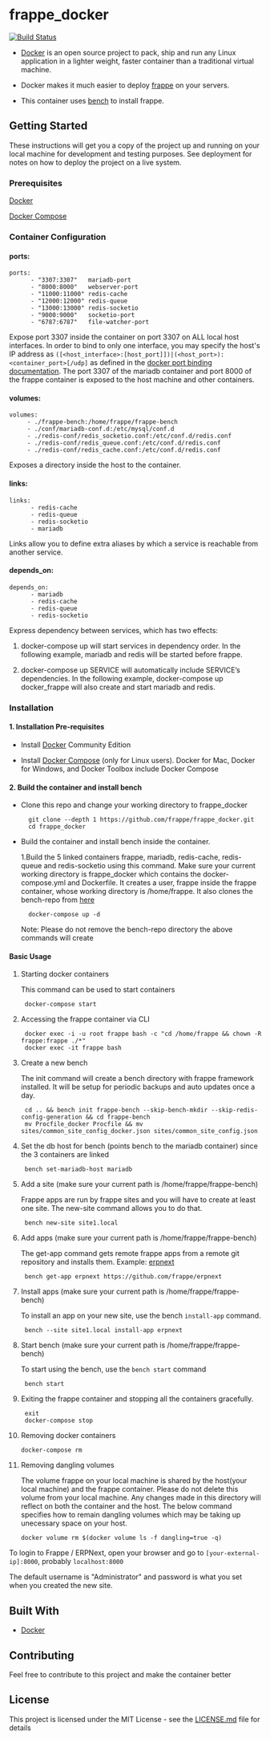 # frappe_docker
[![Build Status](https://travis-ci.org/frappe/frappe_docker.svg?branch=develop)](https://travis-ci.org/frappe/frappe_docker)

- [Docker](https://docker.com/) is an open source project to pack, ship and run any Linux application in a lighter weight, faster container than a traditional virtual machine.

- Docker makes it much easier to deploy [frappe](https://github.com/frappe/frappe) on your servers.

- This container uses [bench](https://github.com/frappe/bench) to install frappe.

## Getting Started

These instructions will get you a copy of the project up and running on your local machine for development and testing purposes. See deployment for notes on how to deploy the project on a live system.

### Prerequisites

[Docker](https://www.docker.com/)

[Docker Compose](https://docs.docker.com/compose/overview/)

### Container Configuration

#### ports:

```
ports:
      - "3307:3307"   mariadb-port
      - "8000:8000"   webserver-port
      - "11000:11000" redis-cache
      - "12000:12000" redis-queue
      - "13000:13000" redis-socketio
      - "9000:9000"   socketio-port
      - "6787:6787"   file-watcher-port
```

Expose port 3307 inside the container on port 3307 on ALL local host interfaces. In order to bind to only one interface, you may specify the host's IP address as `([<host_interface>:[host_port]])|(<host_port>):<container_port>[/udp]` as defined in the [docker port binding documentation](http://docs.docker.com/userguide/dockerlinks/). The port 3307 of the mariadb container and port 8000 of the frappe container is exposed to the host machine and other containers.

#### volumes:

```
volumes:
     - ./frappe-bench:/home/frappe/frappe-bench
     - ./conf/mariadb-conf.d:/etc/mysql/conf.d
     - ./redis-conf/redis_socketio.conf:/etc/conf.d/redis.conf
     - ./redis-conf/redis_queue.conf:/etc/conf.d/redis.conf
     - ./redis-conf/redis_cache.conf:/etc/conf.d/redis.conf
```
Exposes a directory inside the host to the container.

#### links:

```
links:
      - redis-cache
      - redis-queue
      - redis-socketio
      - mariadb
```

Links allow you to define extra aliases by which a service is reachable from another service.

#### depends_on:

```
depends_on:
      - mariadb
      - redis-cache
      - redis-queue
      - redis-socketio
```
Express dependency between services, which has two effects:

1. docker-compose up will start services in dependency order. In the following example, mariadb and redis will be started before frappe.

2. docker-compose up SERVICE will automatically include SERVICE’s dependencies. In the following example, docker-compose up docker_frappe will also create and start mariadb and redis.

### Installation

#### 1. Installation Pre-requisites

- Install [Docker](https://docs.docker.com/engine/installation) Community Edition

- Install [Docker Compose](https://docs.docker.com/compose/install/) (only for Linux users). Docker for Mac, Docker for Windows, and Docker Toolbox include Docker Compose

#### 2. Build the container and install bench

* Clone this repo and change your working directory to frappe_docker
	
		git clone --depth 1 https://github.com/frappe/frappe_docker.git
		cd frappe_docker

* Build the container and install bench inside the container.

	1.Build the 5 linked containers frappe, mariadb, redis-cache, redis-queue and redis-socketio using this command. 	 Make sure your current working directory is frappe_docker which contains the docker-compose.yml and Dockerfile.
	It creates a user, frappe inside the frappe container, whose working directory is /home/frappe. It also clones
	the bench-repo from [here](https://github.com/frappe/bench)

		docker-compose up -d

	Note: Please do not remove the bench-repo directory the above commands will create



#### Basic Usage
1. Starting docker containers

	This command can be used to start containers

		docker-compose start

2. Accessing the frappe container via CLI

		docker exec -i -u root frappe bash -c "cd /home/frappe && chown -R frappe:frappe ./*"
		docker exec -it frappe bash

3. Create a new bench

	The init command will create a bench directory with frappe framework
	installed. It will be setup for periodic backups and auto updates once
	a day.
		
		cd .. && bench init frappe-bench --skip-bench-mkdir --skip-redis-config-generation && cd frappe-bench
		mv Procfile_docker Procfile && mv sites/common_site_config_docker.json sites/common_site_config.json

4. Set the db host for bench (points bench to the mariadb container) since the 3 containers are linked

		bench set-mariadb-host mariadb

5. Add a site (make sure your current path is /home/frappe/frappe-bench)

	Frappe apps are run by frappe sites and you will have to create at least one
	site. The new-site command allows you to do that.

		bench new-site site1.local

6. Add apps (make sure your current path is /home/frappe/frappe-bench)

	The get-app command gets remote frappe apps from a remote git repository and installs them. Example: [erpnext](https://github.com/frappe/erpnext)

		bench get-app erpnext https://github.com/frappe/erpnext

7. Install apps (make sure your current path is /home/frappe/frappe-bench)

	To install an app on your new site, use the bench `install-app` command.

		bench --site site1.local install-app erpnext

8. Start bench (make sure your current path is /home/frappe/frappe-bench)

	To start using the bench, use the `bench start` command

		bench start

9. Exiting the frappe container and stopping all the containers gracefully.

  		exit
  		docker-compose stop

10. Removing docker containers

		docker-compose rm

11. Removing dangling volumes

	The volume frappe on your  local machine is shared by the host(your local machine) and the frappe container.
	Please do not delete this volume from your local machine. Any changes made in this directory will reflect on both
	the container and the host. The below command specifies how to remain dangling volumes which may be taking up
	unecessary space on your host.

		docker volume rm $(docker volume ls -f dangling=true -q)

To login to Frappe / ERPNext, open your browser and go to `[your-external-ip]:8000`, probably `localhost:8000`

The default username is "Administrator" and password is what you set when you created the new site.

## Built With

* [Docker](https://www.docker.com/)

## Contributing

Feel free to contribute to this project and make the container better

## License

This project is licensed under the MIT License - see the [LICENSE.md](LICENSE.md) file for details
